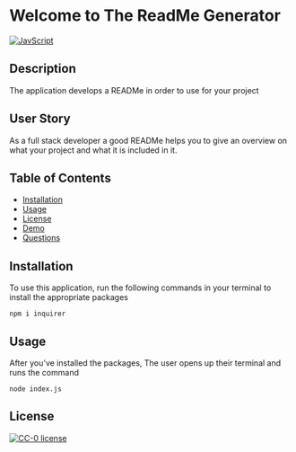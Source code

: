 # Welcome to The ReadMe Generator

[![JavScript](https://img.shields.io/badge/Made%20With-JavaScript-blue.svg)](https://shields.io/)  
  
## Description
  
The application develops a READMe in order to use for your project

## User Story

As a full stack developer a good READMe helps you to give an overview on what your project and what it is included in it.

  
## Table of Contents
* [Installation](#installation)
* [Usage](#usage)
* [License](#license)
* [Demo](#demo)
* [Questions](#questions)

  
## Installation

To use this application, run the following commands in your terminal to install the appropriate packages

    npm i inquirer

## Usage 

After you've installed the packages, The user opens up their terminal and runs the command
   
    node index.js


## License
[![CC-0 license](https://img.shields.io/badge/License-CC--0-blue.svg)](https://creativecommons.org/licenses/by-nd/4.0) 